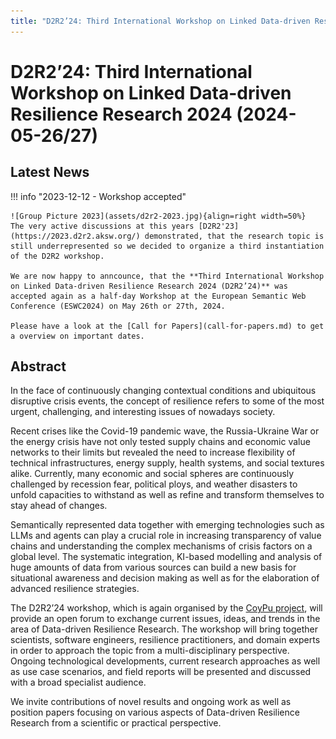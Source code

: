 ```yaml
---
title: "D2R2’24: Third International Workshop on Linked Data-driven Resilience Research 2024 (2024-05-26/27)"
---
```

# D2R2’24: Third International Workshop on Linked Data-driven Resilience Research 2024 (2024-05-26/27)

## Latest News

!!! info "2023-12-12 - Workshop accepted"

    ![Group Picture 2023](assets/d2r2-2023.jpg){align=right width=50%}
    The very active discussions at this years [D2R2'23](https://2023.d2r2.aksw.org/) demonstrated, that the research topic is still underrepresented so we decided to organize a third instantiation of the D2R2 workshop.

    We are now happy to anncounce, that the **Third International Workshop on Linked Data-driven Resilience Research 2024 (D2R2’24)** was accepted again as a half-day Workshop at the European Semantic Web Conference (ESWC2024) on May 26th or 27th, 2024.

    Please have a look at the [Call for Papers](call-for-papers.md) to get a overview on important dates.

## Abstract

In the face of continuously changing contextual conditions and ubiquitous disruptive crisis events, the concept of resilience refers to some of the most urgent, challenging, and interesting issues of nowadays society. 

Recent crises like the Covid-19 pandemic wave, the Russia-Ukraine War or the energy crisis have not only tested supply chains and economic value networks to their limits but revealed the need to increase flexibility of technical infrastructures, energy supply, health systems, and social textures alike. Currently, many economic and social spheres are continuously challenged by recession fear, political ploys, and weather disasters to unfold capacities to withstand as well as refine and transform themselves to stay ahead of changes.

Semantically represented data together with emerging technologies such as LLMs and agents can play a crucial role in increasing transparency of value chains and understanding the complex mechanisms of crisis factors on a global level. The systematic integration, KI-based modelling and analysis of huge amounts of data from various sources can build a new basis for situational awareness and decision making as well as for the elaboration of advanced resilience strategies.

The D2R2’24 workshop, which is again organised by the [CoyPu project](https://coypu.org/), will provide an open forum to exchange current issues, ideas, and trends in the area of Data-driven Resilience Research. The workshop will bring together scientists, software engineers, resilience practitioners, and domain experts in order to approach the topic from a multi-disciplinary perspective. Ongoing technological developments, current research approaches as well as use case scenarios, and field reports will be presented and discussed with a broad specialist audience. 

We invite contributions of novel results and ongoing work as well as position papers focusing on various aspects of Data-driven Resilience Research from a scientific or practical perspective.

